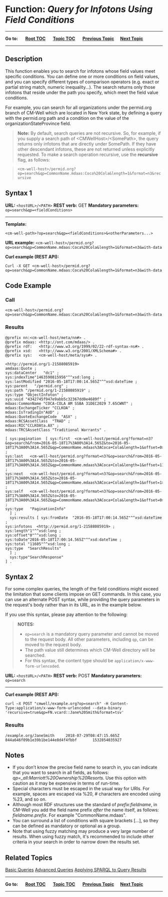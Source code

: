 # Function: *Query for Infotons Using Field Conditions* #

----

**Go to:** &nbsp;&nbsp;&nbsp;&nbsp; [**Root TOC**](CM-Well.RootTOC.md) &nbsp;&nbsp;&nbsp;&nbsp; [**Topic TOC**](API.TOC.md) &nbsp;&nbsp;&nbsp;&nbsp; [**Previous Topic**](API.Get.GetSingleInfotonByUUID.md)&nbsp;&nbsp;&nbsp;&nbsp; [**Next Topic**](API.Query.ApplySPARQLToQueryResults.md)  

----

## Description ##
This function enables you to search for infotons whose field values meet specific conditions. You can define one or more conditions on field values, and you can specify different types of comparison operators (e.g. exact or partial string match, numeric inequality...). The search returns only those infotons that reside under the path you specify, which meet the field value conditions.

For example, you can search for all organizations under the permid.org branch of CM-Well which are located in New York state, by defining a query with the permid.org path and a condition on the value of the organizationStateProvince field.

>**Note:** By default, search queries are not recursive. So, for example, if you supply a search path of \<CMWellHost\>/\<SomePath\>, the query returns only infotons that are directly under SomePath. If they have other descendant infotons, these are not returned unless explicitly requested. To make a search operation recursive, use the **recursive** flag, as follows:

>`<cm-well-host>/permid.org?op=search&qp=CommonName.mdaas:Coca%20Cola&length=1&format=n3&recursive`

## Syntax 1 ##

**URL:** ```<hostURL>/<PATH>```
**REST verb:** GET
**Mandatory parameters:** ```op=search&qp=<fieldConditions>```

----------

**Template:**

    <cm-well-path>?op=search&qp=<fieldConditions>&<otherParameters...>

**URL example:**
   `<cm-well-host>/permid.org?op=search&qp=CommonName.mdaas:Coca%20Cola&length=1&format=n3&with-data`

**Curl example (REST API):**

    Curl -X GET <cm-well-host>/permid.org?op=search&qp=CommonName.mdaas:Coca%20Cola&length=1&format=n3&with-data

## Code Example ##

### Call ###

    <cm-well-host>/permid.org?op=search&qp=CommonName.mdaas:Coca%20Cola&length=1&format=n3&with-data

### Results ###

    @prefix nn:<cm-well-host/meta/nn#> .
    @prefix mdaas: <http://ont.com/mdaas/> .
    @prefix rdf:   <http://www.w3.org/1999/02/22-rdf-syntax-ns#> .
    @prefix xsd:   <http://www.w3.org/2001/XMLSchema#> .
    @prefix sys:   <cm-well-host/meta/sys#> .
    
    <http://permid.org/1-21588085919>
    amdaas:Quote ;
    sys:dataCenter   "dc1" ;
    sys:indexTime"1463590815956"^^xsd:long ;
    sys:lastModified "2016-05-18T17:00:14.565Z"^^xsd:dateTime ;
    sys:parent   "/permid.org" ;
    sys:path "/permid.org/1-21588085919" ;
    sys:type "ObjectInfoton" ;
    sys:uuid "4342745f947e9abb5c32367dd0e4689f" ;
    mdaas:CommonName "COCA-COLA AM SSBA 31DEC2029 7.65CWNT" ;
    mdaas:ExchangeTicker "CCLKOA" ;
    mdaas:IsTradingIn"AUD" ;
    mdaas:QuoteExchangeCode  "ASX" ;
    mdaas:RCSAssetClass  "TRAD" ;
    mdaas:RIC"CCLKOAta.AX" ;
    mdaas:TRCSAssetClass "Traditional Warrants" .
    
    [ sys:pagination  [ sys:first  <cm-well-host/permid.org?format=n3?&op=search&from=2016-05-18T17%3A00%3A14.565Z&to=2016-05-18T17%3A00%3A14.565Z&qp=CommonName.mdaas%3ACoca+Cola&length=1&offset=0> ;
    sys:last   <cm-well-host/permid.org?format=n3?&op=search&from=2016-05-18T17%3A00%3A14.565Z&to=2016-05-18T17%3A00%3A14.565Z&qp=CommonName.mdaas%3ACoca+Cola&length=1&offset=11605> ;
    sys:next   <cm-well-host/permid.org?format=n3?&op=search&from=2016-05-18T17%3A00%3A14.565Z&to=2016-05-18T17%3A00%3A14.565Z&qp=CommonName.mdaas%3ACoca+Cola&length=1&offset=1> ;
    sys:self   <cm-well-host/permid.org?format=n3?&op=search&from=2016-05-18T17%3A00%3A14.565Z&to=2016-05-18T17%3A00%3A14.565Z&qp=CommonName.mdaas%3ACoca+Cola&length=1&offset=0> ;
    sys:type   "PaginationInfo"
      ] ;
      sys:results [ sys:fromDate  "2016-05-18T17:00:14.565Z"^^xsd:dateTime ;
    sys:infotons  <http://permid.org/1-21588085919> ;
    sys:length"1"^^xsd:long ;
    sys:offset"0"^^xsd:long ;
    sys:toDate"2016-05-18T17:00:14.565Z"^^xsd:dateTime ;
    sys:total "11605"^^xsd:long ;
    sys:type  "SearchResults"
      ] ;
      sys:type"SearchResponse"
    ] .

## Syntax 2 ##

For some complex queries, the length of the field conditions might exceed the limitation that some clients impose on GET commands. In this case, you can use an alternate POST syntax, while providing the query parameters in the request's body rather than in its URL, as in the example below.

If you use this syntax, please pay attention to the following:

>**NOTES:** 
>* ```op=search``` is a mandatory query parameter and cannot be moved to the request body. All other parameters, including ```qp```, can be moved to the request body.
>* The path value still determines which CM-Well directory will be searched.
>* For this syntax, the content type should be ```application/x-www-form-urlencoded```.


**URL:** ```<hostURL>/<PATH>```
**REST verb:** POST
**Mandatory parameters:** ```op=search```

----------

**Curl example (REST API):**

```curl –X POST "cmwell/example.org?op=search" -H Content-Type:application/x-www-form-urlencoded --data-binary 'recursive=true&qp=FN.vcard::Jane%20Smith&format=tsv'```

### Results ###

```/example.org/JaneSmith     2018-07-29T08:47:15.665Z   844a646f09b1e39b1be144e8d4f4fbbf       1532854035927```

## Notes ##

* If you don’t know the precise field name to search in, you can indicate that you want to search in all fields, as follows:  *qp=_all:Marriott%20Ownership%20Resorts*. Use this option with caution as it may be expensive in terms of run-time.
* Special characters must be escaped in the usual way for URIs. For example, spaces are escaped via %20, # characters are encoded using %23, and so on.
* Although most RDF structures use the standard of *prefix:fieldname*, in CM-Well you add the field name prefix *after* the name itself, as follows: *fieldname.prefix*. For example "CommonName.mdaas".
* You can surround a list of conditions with square brackets [...], so they can be defined as mandatory or optional as a group.
* Note that using fuzzy matching may produce a very large number of results. When using fuzzy match, it's recommended to include other criteria in your search in order to narrow down the results set.

## Related Topics ##
[Basic Queries](DevGuide.BasicQueries.md)
[Advanced Queries](DevGuide.AdvancedQueries.md)
[Applying SPARQL to Query Results](API.Query.ApplySPARQLToQueryResults.md)

----

**Go to:** &nbsp;&nbsp;&nbsp;&nbsp; [**Root TOC**](CM-Well.RootTOC.md) &nbsp;&nbsp;&nbsp;&nbsp; [**Topic TOC**](API.TOC.md) &nbsp;&nbsp;&nbsp;&nbsp; [**Previous Topic**](API.Get.GetSingleInfotonByUUID.md)&nbsp;&nbsp;&nbsp;&nbsp; [**Next Topic**](API.Query.ApplySPARQLToQueryResults.md)  

----